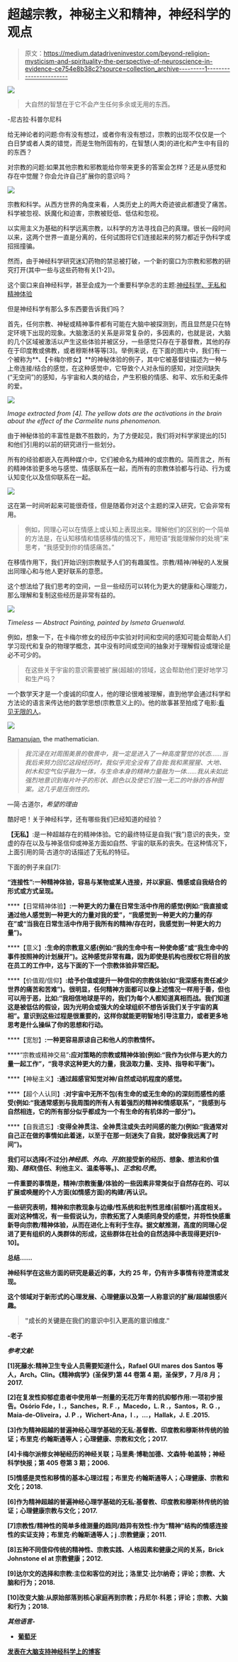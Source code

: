 # 超越宗教，神秘主义和精神，神经科学的观点

> 原文：<https://medium.datadriveninvestor.com/beyond-religion-mysticism-and-spirituality-the-perspective-of-neuroscience-in-evidence-ce754e8b38c2?source=collection_archive---------1----------------------->

![](img/25119da8101a085a7af370e911e063f2.png)

> 大自然的智慧在于它不会产生任何多余或无用的东西。

-尼古拉·科普尔尼科

给无神论者的问题:你有没有想过，或者你有没有想过，宗教的出现不仅仅是一个白日梦或者人类的错觉，而是生物所固有的，在智慧(人类)的进化和产生中有目的的东西？

对宗教的问题:如果其他宗教和邪教能给你带来更多的答案会怎样？还是从感觉和存在中觉醒？你会允许自己扩展你的意识吗？

![](img/4fa4bc40ef0d916ab9c59c2f5e8ed490.png)

宗教和科学。从西方世界的角度来看，人类历史上的两大奇迹彼此都遭受了痛苦。科学被忽视、妖魔化和迫害，宗教被贬低、低估和忽视。

以实用主义为基础的科学远离宗教，以科学的方法寻找自己的真理。很长一段时间以来，这两个世界一直是分离的，任何试图将它们连接起来的努力都近乎伪科学或招摇撞骗。

然而，由于神经科学研究迷幻药物的禁忌被打破，一个新的窗口为宗教和邪教的研究打开(其中一些与这些药物有关[1-2])。

这个窗口来自神经科学，甚至会成为一个重要科学杂志的主题:[神经科学、无私和精神体验](https://www.elsevier.com/books/neuroscience-selflessness-and-spiritual-experience/johnstone/978-0-08-102218-4)

但是神经科学有那么多东西要告诉我们吗？

首先，任何宗教、神秘或精神事件都有可能在大脑中被探测到，而且显然是只在特定环境下出现的现象。大脑激活的关系是非常复杂的，多因素的，也就是说，大脑的几个区域被激活以产生这些体验并被区分，一些感觉只存在于基督教，其他的存在于印度教或佛教，或者穆斯林等等[3]。举例来说，在下面的图片中，我们有一个被称为**、【卡梅尔修女】**的神秘体验的例子，其中它被基督徒描述为一种与上帝连接/结合的感觉，在这种感觉中，它导致个人对永恒的感知，对空间缺失(“无空间”)的感知，与宇宙和人类的结合，产生积极的情感、和平、欢乐和无条件的爱。

![](img/3af99dceacddd83a69d00d3d1cfd4371.png)

*Image extracted from [4]. The yellow dots are the activations in the brain about the effect of the Carmelite nuns phenomenon.*

由于神秘体验的丰富性是数不胜数的，为了方便起见，我们将对科学家提出的[5]和他们引用的以前的研究进行一些划分。

所有的经验都嵌入在两种媒介中，它们被命名为精神的或宗教的。简而言之，所有的精神体验更多地与感觉、情感联系在一起，而所有的宗教体验都与行动、行为或认知变化以及信仰联系在一起。

![](img/ccf5217d5b4da5066f6d4f3e04a2fad8.png)

这在第一时间听起来可能很奇怪，但是随着你对这个主题的深入研究，它会非常有用。

> 例如，同理心可以在情感上或认知上表现出来。理解他们的区别的一个简单的方法是，在认知移情和情感移情的情况下，用短语“我能理解你的处境”来思考，“我感受到你的情感痛苦。”

在移情作用下，我们开始识别宗教赋予人们的有趣属性。宗教/精神/神秘的人发展出同理心和与他人更好联系的意愿。

这个想法给了我们思考的空间，一旦一些经历可以转化为更大的健康和心理能力，那么理解和复制这些经历是非常有益的。

![](img/7835b52f5a62990d40a9106601275c51.png)

*Timeless — Abstract Painting, painted by Ismeta Gruenwald.*

例如，想象一下，在卡梅尔修女的经历中实验对时间和空间的感知可能会帮助人们学习现代和复杂的物理学概念，其中没有时间或空间的抽象对于理解假设或理论是必不可少的。

> 在这些关于宇宙的意识需要被扩展(超越)的领域，这会帮助他们更好地学习和生产吗？

一个数学天才是一个虔诚的印度人，他的理论很难被理解，直到他学会通过科学和方法论的语言来传达他的数学思想(宗教意义上的)。他的故事甚至拍成了电影:[看见无限的人](https://en.wikipedia.org/wiki/The_Man_Who_Knew_Infinity_(film))。

![](img/aea28dd48061134543f4e48c4635bed5.png)

[Ramanujan](https://en.wikipedia.org/wiki/Srinivasa_Ramanujan), the mathematician.

> *我沉浸在对周围美景的敬畏中，我一定是进入了一种高度警觉的状态……当我后来努力回忆这段经历时，我似乎完全没有了自我:我和黑猩猩、大地、树木和空气似乎融为一体，与生命本身的精神力量融为一体……我从未如此强烈地意识到每片叶子的形状、颜色以及使它们独一无二的叶脉的各种图案。这几乎是压倒性的。*

—简·古道尔，*希望的理由*

酷好吧！关于神经科学，还有哪些我们已经知道的经验？

**【无私】**:是一种超越存在的精神体验。它的最终特征是自我(“我”)意识的丧失，空虚的存在以及与神圣信仰或神圣方面如自然、宇宙的联系的丧失。在这种情况下，上面引用的简·古道尔的话描述了无私的特征。

下面的例子来自[7]:

**“连接性”:一种精神体验，容易与某物或某人连接，并以家庭、情感或自我结合的形式或方式呈现。**

****【日常精神体验】**:一种更大的力量在日常生活中作用的感觉(例如:“我直接或通过他人感觉到一种更大的力量对我的爱”，“我感觉到一种更大的力量的存在”或“当我在日常生活中作用于我所有的精神/存在时，我感觉到一种更大的力量”)。**

****【意义】**:生命的宗教意义感(例如:“我的生命中有一种使命感”或“我生命中的事件按照神的计划展开”)。这种感觉非常有趣，因为即使是机构也授权它将目的放在员工的工作中，这与下面的下一个宗教体验非常匹配。**

****【价值观/信仰】**:给予价值或提升一种信仰的宗教体验(如“我深感有责任减少世界的痛苦和苦难”)。很明显，任何精神方面都可以像上述情况一样用于善，但也可以用于恶，比如:“我相信地球是平的，我们为每个人都知道真相而战。我们知道这是被低估的假设，因为光明会或强大的全球组织不想告诉我们关于宇宙的真相”。意识到这些过程是很重要的，这样你就能更明智地引导注意力，或者更多地思考是什么操纵了你的思想和行动。**

****【宽恕】**:一种更容易原谅自己和他人的宗教情怀。**

****“宗教或精神交易”**:应对策略的宗教或精神体验(例如:“我作为伙伴与更大的力量一起工作”，“我寻求这种更大的力量，我汲取力量、支持、指导和平衡”)。**

****【神秘主义】**:通过超感官知觉对神/自然或动机程度的感觉。**

****【超个人认同】**:对宇宙中无所不包(有生命的或无生命的)的深刻而感性的感受(例如:“我通常感到与我周围的所有人有着强烈的精神和情感联系”，“我感到与自然相连，它的所有部分似乎都成为一个有生命的有机体的一部分”)。**

****【自我遗忘】**:变得全神贯注、全神贯注或失去时间感的能力(例如:“我通常对自己正在做的事情如此着迷，以至于在那一刻迷失了自我，就好像我远离了时间”)。**

**我们可以选择(不过分)*神经质*、*外向*、*开放*(接受新的经历、想象、想法和价值观)、*随和*(信任、利他主义、温柔等等。)、*正念*和*尽责*。**

**一件重要的事情是，精神/宗教衡量/体验的一些因素非常类似于自然存在的、可以扩展或唤醒的个人方面(如情感方面)的构建/再认识。**

**一些研究表明，精神和宗教现象与边缘/性系统和批判性思维(前额叶)高度相关。面对这种情况，有一些假说认为，宗教拓宽了人类感同身受的感觉，并将性快感重新导向宗教/精神体验，从而在进化上有利于生存。据文献推测，高度的同理心促进了更有组织的人类群体的形成，这些群体在社会的自然选择中表现得更好[9-10]。**

****总结……****

**神经科学在这些方面的研究是最近的事，大约 25 年，仍有许多事情有待澄清或发现。**

**这个领域对于新形式的心理发展、心理健康以及第一人称意识的扩展/超越很感兴趣。**

> **"成长的关键是在我们的意识中引入更高的意识维度."**

**-老子**

***参考文献:***

**[1]死藤水:精神卫生专业人员需要知道什么，Rafael GUI mares dos Santos 等人，Arch。Clin。《精神病学》(圣保罗)第 44 卷第 4 期，圣保罗，7 月/8 月；2017.**

**[2]在复发性抑郁症患者中使用单一剂量的无花万年青的抗抑郁作用:一项初步报告。Osório Fde，l .，Sanches，R. F .，Macedo，L. R .，Santos，R. G .，Maia-de-Oliveira，J. P .，Wichert-Ana，l .，…，Hallak，J. E .2015.**

**[3]作为精神超越的普遍神经心理学基础的无私:基督教、印度教和穆斯林传统的验证；布里克·约翰斯通等人；心理健康、宗教和文化；2017.**

**[4]卡梅尔派修女神秘经历的神经关联；马里奥·博勒加德、文森特·帕盖特；神经科学快报；第 405 卷第 3 期；2006.**

**[5]情感是灵性和移情的基本心理过程；布里克·约翰斯通等人；心理健康、宗教和文化；2018.**

**[6]作为精神超越的普遍神经心理学基础的无私:基督教、印度教和穆斯林传统的验证；心理健康宗教与文化；2017.**

**[7]宗教性/精神性的简单多维测量的趋同/趋异有效性:作为“精神”结构的情感连接性的实证支持；布里克·约翰斯通等人；j .宗教健康；2011.**

**[8]五种不同信仰传统的精神性、宗教实践、人格因素和健康之间的关系，Brick Johnstone el at 宗教健康；2012.**

**[9]达尔文的选择和宗教:主位和客位的对比；洛里艾·比尔纳奇；评论；宗教、大脑和行为；2018.**

**[10]改变大脑:从原始部落到核心家庭再到宗教；丹尼尔·科恩；评论；宗教、大脑和行为；2018.**

*****其他语言-*****

*   **[葡萄牙 ](https://www.brainlatam.com/blog/alem-da-religiao-da-misticidade-e-da-espiritualidade-a-perspectiva-da-neurociencia-em-evidencia.--454)**

**[发表在大脑支持神经科学上的博客](https://www.brainlatam.com/blog/beyond-religion-mysticism-and-spirituality-the-perspective-of-neuroscience-in-evidence.-455)**
